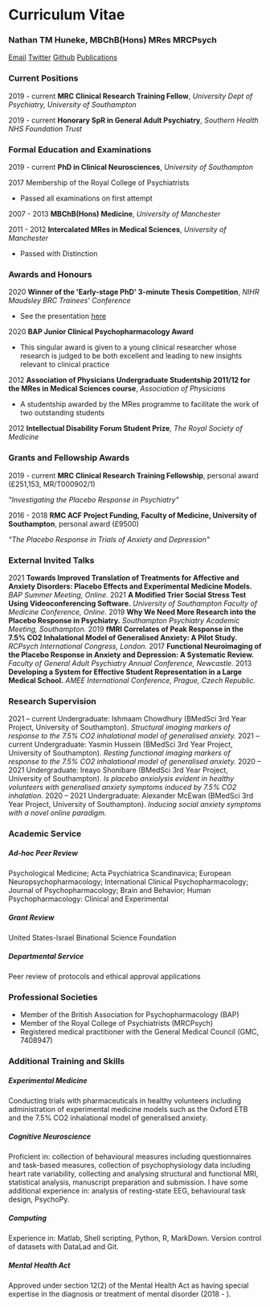 # Curriculum Vitae

### Nathan TM Huneke, MBChB(Hons) MRes MRCPsych

[Email](mailto:n.huneke@soton.ac.uk)
[Twitter](https://twitter.com/nathanhuneke)
[Github](https://github.com/nhuneke)
[Publications](https://nhuneke.github.io/publications)

### Current Positions 
2019 - current **MRC Clinical Research Training Fellow**, *University Dept of Psychiatry, University of Southampton*

2019 - current **Honorary SpR in General Adult Psychiatry**, *Southern Health NHS Foundation Trust*

### Formal Education and Examinations

2019 - current **PhD in Clinical Neurosciences**, *University of Southampton*

2017 Membership of the Royal College of Psychiatrists
- Passed all examinations on first attempt

2007 - 2013 **MBChB(Hons) Medicine**, *University of Manchester*

2011 - 2012 **Intercalated MRes in Medical Sciences**, *University of Manchester*
- Passed with Distinction

### Awards and Honours

2020 **Winner of the 'Early-stage PhD' 3-minute Thesis Competition**, *NIHR Maudsley BRC Trainees' Conference*
- See the presentation [here](https://www.maudsleybrc.nihr.ac.uk/training/trainees-conference-2020/)

2020 **BAP Junior Clinical Psychopharmacology Award**
- This singular award is given to a young clinical researcher whose research is judged to be both excellent and leading to new insights relevant to clinical practice

2012 **Association of Physicians Undergraduate Studentship 2011/12 for the MRes in Medical Sciences course**, *Association of Physicians*
- A studentship awarded by the MRes programme to facilitate the work of two outstanding students

2012 **Intellectual Disability Forum Student Prize**, *The Royal Society of Medicine*

### Grants and Fellowship Awards

2019 - current **MRC Clinical Research Training Fellowship**, personal award (£251,153, MR/T000902/1)

*"Investigating the Placebo Response in Psychiatry"*

2016 - 2018 **RMC ACF Project Funding, Faculty of Medicine, University of Southampton**, personal award (£9500)

*"The Placebo Response in Trials of Anxiety and Depression"*

### External Invited Talks

2021 **Towards Improved Translation of Treatments for Affective and Anxiety Disorders: Placebo Effects and Experimental Medicine Models.** *BAP Summer Meeting, Online.*
2021 **A Modified Trier Social Stress Test Using Videoconferencing Software.** *University of Southampton Faculty of Medicine Conference, Online.*
2019 **Why We Need More Research into the Placebo Response in Psychiatry.** *Southampton Psychiatry Academic Meeting, Southampton.*
2019 **fMRI Correlates of Peak Response in the 7.5% CO2 Inhalational Model of Generalised Anxiety: A Pilot Study.** *RCPsych International Congress, London.*
2017 **Functional Neuroimaging of the Placebo Response in Anxiety and Depression: A Systematic Review.** *Faculty of General Adult Psychiatry Annual Conference, Newcastle.*
2013 **Developing a System for Effective Student Representation in a Large Medical School.** *AMEE International Conference, Prague, Czech Republic.*

### Research Supervision

2021 – current Undergraduate: Ishmaam Chowdhury (BMedSci 3rd Year Project, University of Southampton). *Structural imaging markers of response to the 7.5% CO2 inhalational model of generalised anxiety.*
2021 – current Undergraduate: Yasmin Hussein (BMedSci 3rd Year Project, University of Southampton). *Resting functional imaging markers of response to the 7.5% CO2 inhalational model of generalised anxiety.*
2020 – 2021 Undergraduate: Ireayo Shonibare (BMedSci 3rd Year Project, University of Southampton). *Is placebo anxiolysis evident in healthy volunteers with generalised anxiety symptoms induced by 7.5% CO2 inhalation.*
2020 – 2021	Undergraduate: Alexander McEwan (BMedSci 3rd Year Project, University of Southampton). *Inducing social anxiety symptoms with a novel online paradigm.*

### Academic Service

##### Ad-hoc Peer Review
Psychological Medicine; Acta Psychiatrica Scandinavica; European Neuropsychopharmacology; International Clinical Psychopharmacology; Journal of Psychopharmacology; Brain and Behavior; Human Psychopharmacology: Clinical and Experimental

##### Grant Review
United States-Israel Binational Science Foundation

##### Departmental Service
Peer review of protocols and ethical approval applications

### Professional Societies
- Member of the British Association for Psychopharmacology (BAP)
- Member of the Royal College of Psychiatrists (MRCPsych)
- Registered medical practitioner with the General Medical Council (GMC, 7408947)

### Additional Training and Skills

##### Experimental Medicine
Conducting trials with pharmaceuticals in healthy volunteers including administration of experimental medicine models such as the Oxford ETB and the 7.5% CO2 inhalational model of generalised anxiety.

##### Cognitive Neuroscience
Proficient in: collection of behavioural measures including questionnaires and task-based measures, collection of psychophysiology data including heart rate variability, collecting and analysing structural and functional MRI, statistical analysis, manuscript preparation and submission. I have some additional experience in: analysis of resting-state EEG, behavioural task design, PsychoPy.

##### Computing
Experience in: Matlab, Shell scripting, Python, R, MarkDown. Version control of datasets with DataLad and Git.

##### Mental Health Act
Approved under section 12(2) of the Mental Health Act as having special expertise in the diagnosis or treatment of mental disorder (2018 - ).
